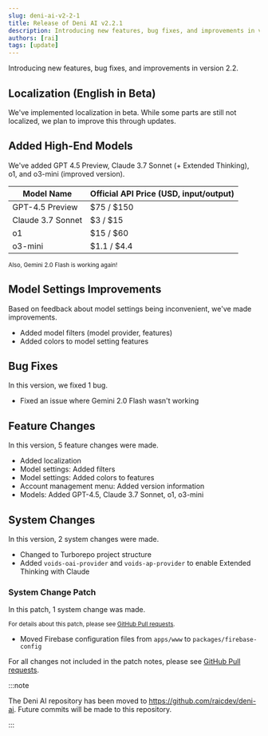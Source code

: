 ```yaml
---
slug: deni-ai-v2-2-1
title: Release of Deni AI v2.2.1
description: Introducing new features, bug fixes, and improvements in version 2.2.
authors: [rai]
tags: [update]
---
```


Introducing new features, bug fixes, and improvements in version 2.2.

<!--truncate-->

## Localization (English in Beta)

We've implemented localization in beta. While some parts are still not localized, we plan to improve this through updates.

## Added High-End Models

We've added GPT 4.5 Preview, Claude 3.7 Sonnet (+ Extended Thinking), o1, and o3-mini (improved version).

| Model Name        | Official API Price (USD, input/output) |
| ---------------- | ------------------------------------- |
| GPT-4.5 Preview  | $75 / $150                           |
| Claude 3.7 Sonnet| $3 / $15                             |
| o1               | $15 / $60                            |
| o3-mini          | $1.1 / $4.4                          |

<small>Also, Gemini 2.0 Flash is working again!</small>

## Model Settings Improvements

Based on feedback about model settings being inconvenient, we've made improvements.

- Added model filters (model provider, features)
- Added colors to model setting features

## Bug Fixes

In this version, we fixed 1 bug.

- Fixed an issue where Gemini 2.0 Flash wasn't working

## Feature Changes

In this version, 5 feature changes were made.

- Added localization
- Model settings: Added filters
- Model settings: Added colors to features
- Account management menu: Added version information
- Models: Added GPT-4.5, Claude 3.7 Sonnet, o1, o3-mini

## System Changes

In this version, 2 system changes were made.

- Changed to Turborepo project structure
- Added `voids-oai-provider` and `voids-ap-provider` to enable Extended Thinking with Claude

### System Change Patch

In this patch, 1 system change was made.

<small>For details about this patch, please see [GitHub Pull requests](https://github.com/raicdev/deni-ai/pull/2).</small>

- Moved Firebase configuration files from `apps/www` to `packages/firebase-config`

For all changes not included in the patch notes, please see [GitHub Pull requests](https://github.com/raicdev/deni-ai/pull/1).

:::note

The Deni AI repository has been moved to https://github.com/raicdev/deni-ai. Future commits will be made to this repository.

:::
